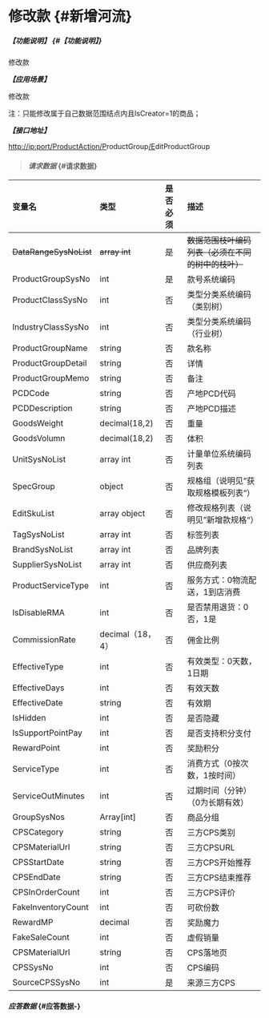 # 修改款 {#新增河流}

##### _【功能说明】_ {#【功能说明】}

修改款

_**【应用场景】**_

修改款

注：只能修改属于自己数据范围结点内且IsCreator=1的商品；

_**【接口地址】**_

[http://ip:port/ProductAction/](http://ip:port/HMAction/River/AddRiver)[P](http://ip:port/HMAction/River/AddRiver)roductGroup[/E](http://ip:port/HMAction/River/AddRiver)ditProductGroup

> #### _请求数据_ {#请求数据}

| 变量名 | 类型 | 是否必须 | 描述 |
| :--- | :--- | :--- | :--- |
| ~~DataRangeSysNoList~~ | ~~array int~~ | ~~是~~ | ~~数据范围枝叶编码列表（必须在不同的树中的枝叶）~~ |
| ProductGroupSysNo | int | 是 | 款号系统编码 |
| ProductClassSysNo | int | 否 | 类型分类系统编码（类别树） |
| IndustryClassSysNo | int | 否 | 类型分类系统编码（行业树） |
| ProductGroupName | string | 否 | 款名称 |
| ProductGroupDetail | string | 否 | 详情 |
| ProductGroupMemo | string | 否 | 备注 |
| PCDCode | string | 否 | 产地PCD代码 |
| PCDDescription | string | 否 | 产地PCD描述 |
| GoodsWeight | decimal\(18,2\) | 否 | 重量 |
| GoodsVolumn | decimal\(18,2\) | 否 | 体积 |
| UnitSysNoList | array int | 否 | 计量单位系统编码列表 |
| SpecGroup | object | 否 | 规格组（说明见”获取规格模板列表“） |
| EditSkuList | array object | 否 | 修改规格列表（说明见”新增款规格“） |
| TagSysNoList | array int | 否 | 标签列表 |
| BrandSysNoList | array int | 否 | 品牌列表 |
| SupplierSysNoList | array int | 否 | 供应商列表 |
| ProductServiceType | int | 否 | 服务方式：0物流配送，1到店消费 |
| IsDisableRMA | int | 否 | 是否禁用退货：0否，1是 |
| CommissionRate | decimal（18，4） | 否 | 佣金比例 |
| EffectiveType | int | 否 | 有效类型：0天数，1日期 |
| EffectiveDays | int | 否 | 有效天数 |
| EffectiveDate | string | 否 | 有效期 |
|IsHidden|int | 否 | 是否隐藏 |
| IsSupportPointPay| int | 否 | 是否支持积分支付 |
| RewardPoint| int | 否 | 奖励积分 |
| ServiceType| int | 否 | 消费方式（0按次数，1按时间） |
| ServiceOutMinutes| int | 否 | 过期时间（分钟）（0为长期有效）|
| GroupSysNos| Array[int]| 否 |商品分组|
| CPSCategory| string| 否 |三方CPS类别 |
| CPSMaterialUrl| string| 否 |三方CPSURL |
| CPSStartDate| string| 否 |三方CPS开始推荐 |
| CPSEndDate| string| 否 |三方CPS结束推荐 |
| CPSInOrderCount| int | 否 |三方CPS评价 |
| FakeInventoryCount| int | 否 |可砍份数 |
| RewardMP| decimal| 否 | 奖励魔力|
| FakeSaleCount|int| 否 |虚假销量|
| CPSMaterialUrl|string| 否|CPS落地页|
| CPSSysNo | int | 否 | CPS编码 |
| SourceCPSSysNo|int| 是 |来源三方CPS|








































#### _应答数据_ {#应答数据-}



